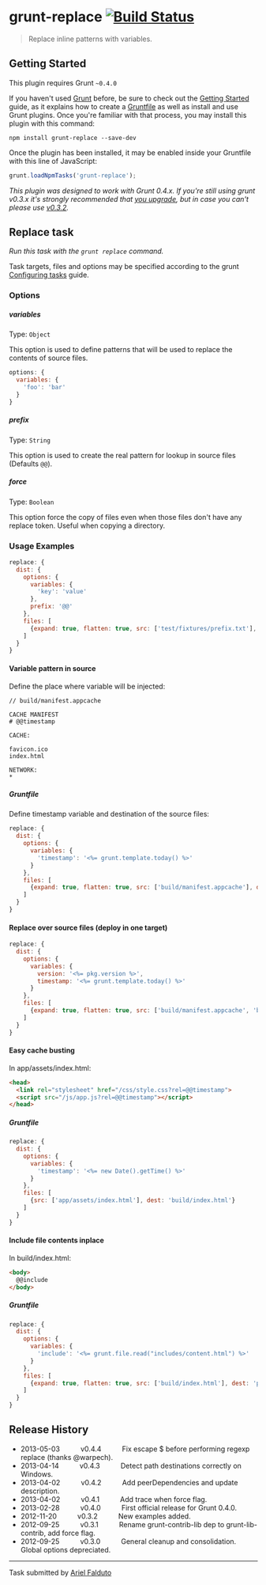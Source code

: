 # grunt-replace [![Build Status](https://secure.travis-ci.org/outaTiME/grunt-replace.png?branch=master)](http://travis-ci.org/outaTiME/grunt-replace)

> Replace inline patterns with variables.



## Getting Started
This plugin requires Grunt `~0.4.0`

If you haven't used [Grunt](http://gruntjs.com/) before, be sure to check out the [Getting Started](http://gruntjs.com/getting-started) guide, as it explains how to create a [Gruntfile](http://gruntjs.com/sample-gruntfile) as well as install and use Grunt plugins. Once you're familiar with that process, you may install this plugin with this command:

```shell
npm install grunt-replace --save-dev
```

Once the plugin has been installed, it may be enabled inside your Gruntfile with this line of JavaScript:

```js
grunt.loadNpmTasks('grunt-replace');
```

*This plugin was designed to work with Grunt 0.4.x. If you're still using grunt v0.3.x it's strongly recommended that [you upgrade](http://gruntjs.com/upgrading-from-0.3-to-0.4), but in case you can't please use [v0.3.2](https://github.com/outaTiME/grunt-replace/tree/grunt-0.3-stable).*



## Replace task
_Run this task with the `grunt replace` command._

Task targets, files and options may be specified according to the grunt [Configuring tasks](http://gruntjs.com/configuring-tasks) guide.
### Options

##### variables
Type: `Object`

This option is used to define patterns that will be used to replace the contents of source files.

```javascript
options: {
  variables: {
    'foo': 'bar'
  }
}
```

##### prefix
Type: `String`

This option is used to create the real pattern for lookup in source files (Defaults `@@`).

##### force
Type: `Boolean`

This option force the copy of files even when those files don't have any replace token. Useful when copying a directory.

### Usage Examples

```js
replace: {
  dist: {
    options: {
      variables: {
        'key': 'value'
      },
      prefix: '@@'
    },
    files: [
      {expand: true, flatten: true, src: ['test/fixtures/prefix.txt'], dest: 'tmp/'}
    ]
  }
}
```

#### Variable pattern in source

Define the place where variable will be injected:

```
// build/manifest.appcache

CACHE MANIFEST
# @@timestamp

CACHE:

favicon.ico
index.html

NETWORK:
*
```

##### Gruntfile

Define timestamp variable and destination of the source files:

```js
replace: {
  dist: {
    options: {
      variables: {
        'timestamp': '<%= grunt.template.today() %>'
      }
    },
    files: [
      {expand: true, flatten: true, src: ['build/manifest.appcache'], dest: 'public/'}
    ]
  }
}
```

#### Replace over source files (deploy in one target)

```js
replace: {
  dist: {
    options: {
      variables: {
        version: '<%= pkg.version %>',
        timestamp: '<%= grunt.template.today() %>'
      }
    },
    files: [
      {expand: true, flatten: true, src: ['build/manifest.appcache', 'build/humans.txt'], dest: 'public/'}
    ]
  }
}
```

#### Easy cache busting

In app/assets/index.html:

```html
<head>
  <link rel="stylesheet" href="/css/style.css?rel=@@timestamp">
  <script src="/js/app.js?rel=@@timestamp"></script>
</head>
```

##### Gruntfile

```js
replace: {
  dist: {
    options: {
      variables: {
        'timestamp': '<%= new Date().getTime() %>'
      }
    },
    files: [
      {src: ['app/assets/index.html'], dest: 'build/index.html'}
    ]
  }
}
```

#### Include file contents inplace

In build/index.html:

```html
<body>
  @@include
</body>
```

##### Gruntfile

```js
replace: {
  dist: {
    options: {
      variables: {
        'include': '<%= grunt.file.read("includes/content.html") %>'
      }
    },
    files: [
      {expand: true, flatten: true, src: ['build/index.html'], dest: 'public/'}
    ]
  }
}
```


## Release History

 * 2013-05-03   v0.4.4   Fix escape $ before performing regexp replace (thanks @warpech).
 * 2013-04-14   v0.4.3   Detect path destinations correctly on Windows.
 * 2013-04-02   v0.4.2   Add peerDependencies and update description.
 * 2013-04-02   v0.4.1   Add trace when force flag.
 * 2013-02-28   v0.4.0   First official release for Grunt 0.4.0.
 * 2012-11-20   v0.3.2   New examples added.
 * 2012-09-25   v0.3.1   Rename grunt-contrib-lib dep to grunt-lib-contrib, add force flag.
 * 2012-09-25   v0.3.0   General cleanup and consolidation. Global options depreciated.

---

Task submitted by [Ariel Falduto](http://outa.im/)
